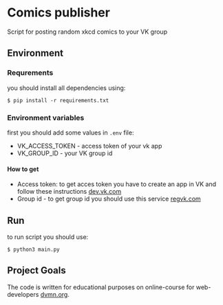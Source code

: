 # Comics publisher

Script for posting random xkcd comics to your VK group
## Environment
### Requrements
you should install all dependencies using:
```
$ pip install -r requirements.txt
```
### Environment variables
first you should add some values ​​in `.env` file:
- VK_ACCESS_TOKEN - access token of your vk app
- VK_GROUP_ID - your VK group id
#### How to get
- Access token: to get acces token you have to create an app in VK and follow these instructions [dev.vk.com](https://dev.vk.com/ru/api/access-token/implicit-flow-user)
- Group id - to get group id you should use this service [regvk.com](https://regvk.com/id/)
## Run
to run script you should use:
```
$ python3 main.py
```

## Project Goals

The code is written for educational purposes on online-course for web-developers [dvmn.org](https://dvmn.org/).